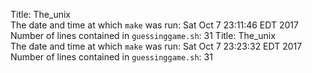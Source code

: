 Title: The_unix
<br />
The date and time at which `make` was run: Sat Oct  7 23:11:46 EDT 2017
<br />
Number of lines contained in `guessinggame.sh`: 31
Title: The_unix  
The date and time at which `make` was run: Sat Oct  7 23:23:32 EDT 2017  
Number of lines contained in `guessinggame.sh`: 31  
